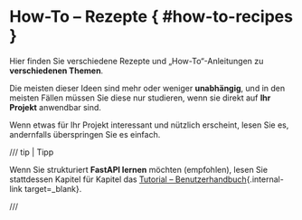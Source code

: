 # How-To – Rezepte { #how-to-recipes }

Hier finden Sie verschiedene Rezepte und „How-To“-Anleitungen zu **verschiedenen Themen**.

Die meisten dieser Ideen sind mehr oder weniger **unabhängig**, und in den meisten Fällen müssen Sie diese nur studieren, wenn sie direkt auf **Ihr Projekt** anwendbar sind.

Wenn etwas für Ihr Projekt interessant und nützlich erscheint, lesen Sie es, andernfalls überspringen Sie es einfach.

/// tip | Tipp

Wenn Sie strukturiert **FastAPI lernen** möchten (empfohlen), lesen Sie stattdessen Kapitel für Kapitel das [Tutorial – Benutzerhandbuch](../tutorial/index.md){.internal-link target=_blank}.

///

